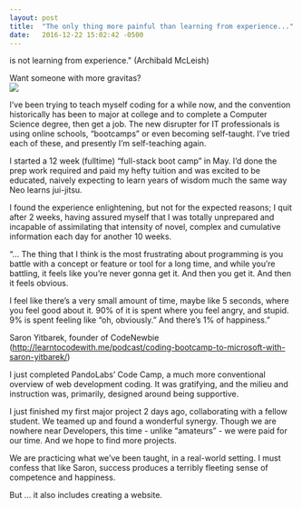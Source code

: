 ```yaml
---
layout: post
title:  "The only thing more painful than learning from experience..."
date:   2016-12-22 15:02:42 -0500
---
```


is not learning from experience." (Archibald McLeish)

Want someone with more gravitas?  
![](http://i.imgur.com/RHKI5izs.jpg)

I’ve been trying to teach myself coding for a while now, and the convention historically has been to major at college and to complete a Computer Science degree, then get a job.  The new disrupter for IT professionals is using online schools, “bootcamps” or even becoming self-taught.  I’ve tried each of these, and presently I’m self-teaching again.

I started a 12 week (fulltime) “full-stack boot camp” in May. I’d done the prep work required and paid my hefty tuition and was excited to be educated, naively expecting to learn years of wisdom much the same way Neo learns jui-jitsu.  

I found the experience enlightening, but not for the expected reasons; I quit after 2 weeks, having assured myself that I was totally unprepared and incapable of assimilating that intensity of novel, complex and cumulative information each day for another 10 weeks.

“… The thing that I think is the most frustrating about programming is you battle with a concept or feature or tool for a long time, and while you’re battling, it feels like you’re never gonna get it.
And then you get it. 
And then it feels obvious.

I feel like there’s a very small amount of time, maybe like 5 seconds, where you feel good about it.
90% of it is spent where you feel angry, and stupid.
9% is spent feeling like “oh, obviously.”
And there’s 1% of happiness.”

Saron Yitbarek, founder of CodeNewbie (http://learntocodewith.me/podcast/coding-bootcamp-to-microsoft-with-saron-yitbarek/)

I just completed PandoLabs’ Code Camp, a much more conventional overview of web development coding.  It was gratifying, and the milieu and instruction was, primarily, designed around being supportive.  

I just finished my first major project 2 days ago, collaborating with a fellow student.  We teamed up and found a wonderful synergy.  Though we are nowhere near Developers, this time - unlike “amateurs” - we were paid for our time.  And we hope to find more projects.

We are practicing what we’ve been taught, in a real-world setting.  I must confess that like Saron, success produces a terribly fleeting sense of competence and happiness.

But … it also includes creating a website.  

